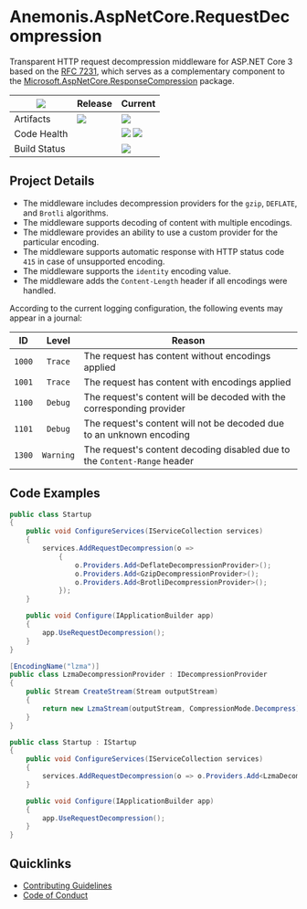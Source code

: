# Anemonis.AspNetCore.RequestDecompression

Transparent HTTP request decompression middleware for ASP.NET Core 3 based on the [RFC 7231](https://tools.ietf.org/html/rfc7231#section-3.1.2.2), which serves as a complementary component to the [Microsoft.AspNetCore.ResponseCompression](https://www.nuget.org/packages/Microsoft.AspNetCore.ResponseCompression/) package.

| [![](https://img.shields.io/gitter/room/nwjs/nw.js.svg?style=flat-square)](https://gitter.im/anemonis/aspnetcore-request-decompression) | Release | Current |
|---|---|---|
| Artifacts | [![](https://img.shields.io/nuget/vpre/Anemonis.AspNetCore.RequestDecompression.svg?style=flat-square)](https://www.nuget.org/packages/Anemonis.AspNetCore.RequestDecompression) | [![](https://img.shields.io/myget/alexanderkozlenko/vpre/Anemonis.AspNetCore.RequestDecompression.svg?label=myget&style=flat-square)](https://www.myget.org/feed/alexanderkozlenko/package/nuget/Anemonis.AspNetCore.RequestDecompression) |
| Code Health | | [![](https://img.shields.io/sonar/coverage/aspnetcore-request-decompression?format=long&server=https%3A%2F%2Fsonarcloud.io&style=flat-square)](https://sonarcloud.io/component_measures?id=aspnetcore-request-decompression&metric=coverage&view=list) [![](https://img.shields.io/sonar/violations/aspnetcore-request-decompression?format=long&server=https%3A%2F%2Fsonarcloud.io&style=flat-square)](https://sonarcloud.io/project/issues?id=aspnetcore-request-decompression&resolved=false) |
| Build Status | | [![](https://img.shields.io/azure-devops/build/alexanderkozlenko/github-pipelines/5?label=master&style=flat-square)](https://dev.azure.com/alexanderkozlenko/github-pipelines/_build?definitionId=5&_a=summary) |

## Project Details

- The middleware includes decompression providers for the `gzip`, `DEFLATE`, and `Brotli` algorithms.
- The middleware supports decoding of content with multiple encodings.
- The middleware provides an ability to use a custom provider for the particular encoding.
- The middleware supports automatic response with HTTP status code `415` in case of unsupported encoding.
- The middleware supports the `identity` encoding value.
- The middleware adds the `Content-Length` header if all encodings were handled.

According to the current logging configuration, the following events may appear in a journal:

| ID | Level | Reason |
| :---: | :---: | --- |
| `1000` | `Trace` | The request has content without encodings applied |
| `1001` | `Trace` | The request has content with encodings applied |
| `1100` | `Debug` | The request's content will be decoded with the corresponding provider |
| `1101` | `Debug` | The request's content will not be decoded due to an unknown encoding |
| `1300` | `Warning` | The request's content decoding disabled due to the `Content-Range` header |

## Code Examples

```cs
public class Startup
{
    public void ConfigureServices(IServiceCollection services)
    {
        services.AddRequestDecompression(o =>
            {
                o.Providers.Add<DeflateDecompressionProvider>();
                o.Providers.Add<GzipDecompressionProvider>();
                o.Providers.Add<BrotliDecompressionProvider>();
            });
    }

    public void Configure(IApplicationBuilder app)
    {
        app.UseRequestDecompression();
    }
}
```
```cs
[EncodingName("lzma")]
public class LzmaDecompressionProvider : IDecompressionProvider
{
    public Stream CreateStream(Stream outputStream)
    {
        return new LzmaStream(outputStream, CompressionMode.Decompress);
    }
}

public class Startup : IStartup
{
    public void ConfigureServices(IServiceCollection services)
    {
        services.AddRequestDecompression(o => o.Providers.Add<LzmaDecompressionProvider>());
    }

    public void Configure(IApplicationBuilder app)
    {
        app.UseRequestDecompression();
    }
}
```

## Quicklinks

- [Contributing Guidelines](./CONTRIBUTING.md)
- [Code of Conduct](./CODE_OF_CONDUCT.md)
